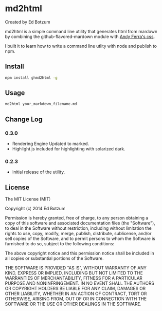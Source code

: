 md2html
=======

Created by Ed Botzum

md2html is a simple command line utility that generates html from mardown by combining the github-flavored-mardown module with [Andy Ferra's css](https://gist.github.com/andyferra/2554919#file-github-css).

I built it to learn how to write a command line utlity with node and publish to npm.

Install
-------

```bash
npm install ghmd2html -g
```

Usage
-------

```bash
md2html your_markdown_filename.md
```

Change Log
------------------

### 0.3.0

  * Rendering Engine Updated to marked.
  * Highlight.js included for highlighting with solarized dark.

### 0.2.3

  * Initial release of the utility.

License
------------------

The MIT License (MIT)

Copyright (c) 2014 Ed Botzum

Permission is hereby granted, free of charge, to any person obtaining a copy
of this software and associated documentation files (the "Software"), to deal
in the Software without restriction, including without limitation the rights
to use, copy, modify, merge, publish, distribute, sublicense, and/or sell
copies of the Software, and to permit persons to whom the Software is
furnished to do so, subject to the following conditions:

The above copyright notice and this permission notice shall be included in
all copies or substantial portions of the Software.

THE SOFTWARE IS PROVIDED "AS IS", WITHOUT WARRANTY OF ANY KIND, EXPRESS OR
IMPLIED, INCLUDING BUT NOT LIMITED TO THE WARRANTIES OF MERCHANTABILITY,
FITNESS FOR A PARTICULAR PURPOSE AND NONINFRINGEMENT. IN NO EVENT SHALL THE
AUTHORS OR COPYRIGHT HOLDERS BE LIABLE FOR ANY CLAIM, DAMAGES OR OTHER
LIABILITY, WHETHER IN AN ACTION OF CONTRACT, TORT OR OTHERWISE, ARISING FROM,
OUT OF OR IN CONNECTION WITH THE SOFTWARE OR THE USE OR OTHER DEALINGS IN
THE SOFTWARE.
